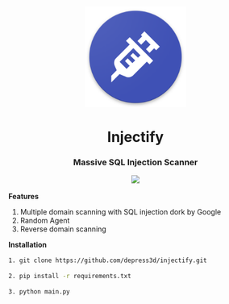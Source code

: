 <p align="center">
  <a href="https://cyb3r.team">
    <img src="https://raw.githubusercontent.com/depress3d/injectify/main/assets/injectify.png" width="200">
  </a>
</p>
<h1 align="center">Injectify</h1>
<h3 align="center">Massive SQL Injection Scanner</h3>
<div align="center">
<img src="https://forthebadge.com/images/badges/made-with-python.svg" >
</div>

**Features**  
1. Multiple domain scanning with SQL injection dork by Google
2. Random Agent
3. Reverse domain scanning

**Installation**
```bash
1. git clone https://github.com/depress3d/injectify.git
```
```bash
2. pip install -r requirements.txt
```
```bash
3. python main.py
```
